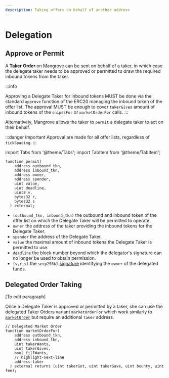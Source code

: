 ```yaml
---
description: Taking offers on behalf of another address
---
```


# Delegation

## Approve or Permit

A **Taker** **Order** on Mangrove can be sent on behalf of a taker, in which case the delegate taker needs to be approved or permitted to draw the required inbound tokens from the taker.

:::info

Approving a Delegate Taker for inbound tokens MUST be done via the standard `approve` function of the ERC20 managing the inbound token of the offer list. The approval MUST be enough to cover `takerGives` amount of inbound tokens of the `snipesFor` or `marketOrderFor` calls.
:::

Alternatively, Mangrove allows the taker to `permit` a delegate taker to act on their behalf.

:::danger Important
Approval are made for all offer lists, regardless of `tickSpacing`.
:::

import Tabs from '@theme/Tabs';
import TabItem from '@theme/TabItem';

<Tabs>
<TabItem value="function" label="Function" default>

```solidity
function permit(
    address outbound_tkn,
    address inbound_tkn,
    address owner,
    address spender,
    uint value,
    uint deadline,
    uint8 v,
    bytes32 r,
    bytes32 s
  ) external;
```

</TabItem>
</Tabs>

* `(outbound_tkn, inbound_tkn)` the outbound and inbound token of the offer list on which the Delegate Taker will be permitted to operate.
* `owner` the address of the taker providing the inbound tokens for the Delegate Taker.
* `spender` the address of the Delegate Taker.
* `value` the maximal amount of inbound tokens the Delegate Taker is permitted to use.
* `deadline` the block number beyond which the delegator's signature can no longer be used to obtain permission.
* `(v,r,s)` the `secp256k1` [signature](https://eips.ethereum.org/EIPS/eip-2612) identifying the `owner` of the delegated funds.

## Delegated Order Taking

[To edit paragraph]

Once a Delegate Taker is approved or permitted by a taker, she can use the delegated Taker Orders variant `marketOrderFor` which work similarly to [`marketOrder`](README.md#market-order) but require an additional `taker` address.

<Tabs>
<TabItem value="function" label="Function" default>

```solidity
// Delegated Market Order
function marketOrderFor(
    address outbound_tkn,
    address inbound_tkn,
    uint takerWants,
    uint takerGives,
    bool fillWants,
    // highlight-next-line
    address taker
  ) external returns (uint takerGot, uint takerGave, uint bounty, uint fee);
    
```
</TabItem>
</Tabs>

